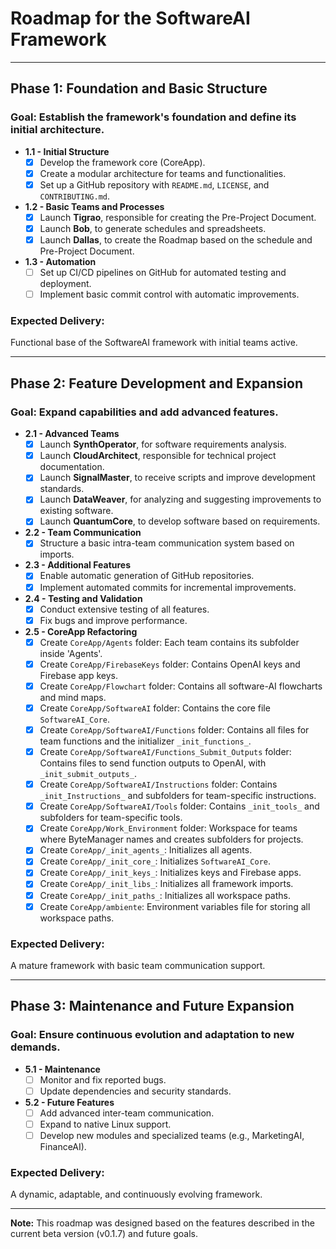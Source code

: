 
# **Roadmap for the SoftwareAI Framework**

---

## **Phase 1: Foundation and Basic Structure**  
### **Goal:** Establish the framework's foundation and define its initial architecture.

- **1.1 - Initial Structure**  
  - [x] Develop the framework core (CoreApp).  
  - [x] Create a modular architecture for teams and functionalities.  
  - [x] Set up a GitHub repository with `README.md`, `LICENSE`, and `CONTRIBUTING.md`.  

- **1.2 - Basic Teams and Processes**  
  - [x] Launch **Tigrao**, responsible for creating the Pre-Project Document.  
  - [x] Launch **Bob**, to generate schedules and spreadsheets.  
  - [x] Launch **Dallas**, to create the Roadmap based on the schedule and Pre-Project Document.  

- **1.3 - Automation**  
  - [ ] Set up CI/CD pipelines on GitHub for automated testing and deployment.  
  - [ ] Implement basic commit control with automatic improvements.  

### **Expected Delivery:**  
Functional base of the SoftwareAI framework with initial teams active.

---

## **Phase 2: Feature Development and Expansion**  
### **Goal:** Expand capabilities and add advanced features.

- **2.1 - Advanced Teams**  
  - [x] Launch **SynthOperator**, for software requirements analysis.  
  - [x] Launch **CloudArchitect**, responsible for technical project documentation.  
  - [x] Launch **SignalMaster**, to receive scripts and improve development standards.  
  - [x] Launch **DataWeaver**, for analyzing and suggesting improvements to existing software.  
  - [x] Launch **QuantumCore**, to develop software based on requirements.  

- **2.2 - Team Communication**  
  - [x] Structure a basic intra-team communication system based on imports.  

- **2.3 - Additional Features**  
  - [x] Enable automatic generation of GitHub repositories.  
  - [x] Implement automated commits for incremental improvements.  

- **2.4 - Testing and Validation**  
  - [x] Conduct extensive testing of all features.  
  - [x] Fix bugs and improve performance.  

- **2.5 - CoreApp Refactoring**  
  - [x] Create `CoreApp/Agents` folder: Each team contains its subfolder inside 'Agents'.  
  - [x] Create `CoreApp/FirebaseKeys` folder: Contains OpenAI keys and Firebase app keys.  
  - [x] Create `CoreApp/Flowchart` folder: Contains all software-AI flowcharts and mind maps.  
  - [x] Create `CoreApp/SoftwareAI` folder: Contains the core file `SoftwareAI_Core`.  
  - [x] Create `CoreApp/SoftwareAI/Functions` folder: Contains all files for team functions and the initializer `_init_functions_`.  
  - [x] Create `CoreApp/SoftwareAI/Functions_Submit_Outputs` folder: Contains files to send function outputs to OpenAI, with `_init_submit_outputs_`.  
  - [x] Create `CoreApp/SoftwareAI/Instructions` folder: Contains `_init_Instructions_` and subfolders for team-specific instructions.  
  - [x] Create `CoreApp/SoftwareAI/Tools` folder: Contains `_init_tools_` and subfolders for team-specific tools.  
  - [x] Create `CoreApp/Work_Environment` folder: Workspace for teams where ByteManager names and creates subfolders for projects.  
  - [x] Create `CoreApp/_init_agents_`: Initializes all agents.  
  - [x] Create `CoreApp/_init_core_`: Initializes `SoftwareAI_Core`.  
  - [x] Create `CoreApp/_init_keys_`: Initializes keys and Firebase apps.  
  - [x] Create `CoreApp/_init_libs_`: Initializes all framework imports.  
  - [x] Create `CoreApp/_init_paths_`: Initializes all workspace paths.  
  - [x] Create `CoreApp/ambiente`: Environment variables file for storing all workspace paths.  

### **Expected Delivery:**  
A mature framework with basic team communication support.

---

## **Phase 3: Maintenance and Future Expansion**  
### **Goal:** Ensure continuous evolution and adaptation to new demands.

- **5.1 - Maintenance**  
  - [ ] Monitor and fix reported bugs.  
  - [ ] Update dependencies and security standards.  

- **5.2 - Future Features**  
  - [ ] Add advanced inter-team communication.  
  - [ ] Expand to native Linux support.  
  - [ ] Develop new modules and specialized teams (e.g., MarketingAI, FinanceAI).  

### **Expected Delivery:**  
A dynamic, adaptable, and continuously evolving framework.

---

**Note:** This roadmap was designed based on the features described in the current beta version (v0.1.7) and future goals.
